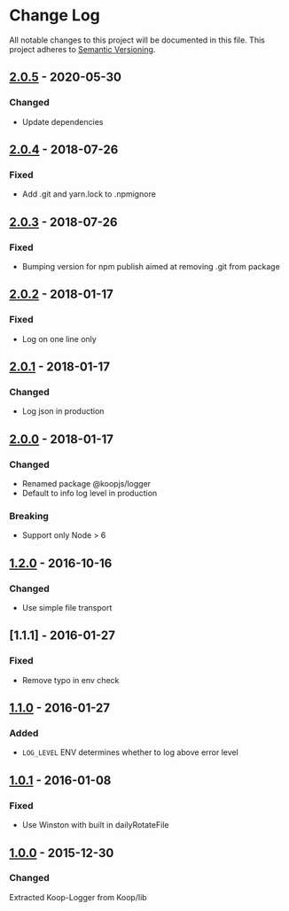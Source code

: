 # Change Log
All notable changes to this project will be documented in this file.
This project adheres to [Semantic Versioning](http://semver.org/).

## [2.0.5] - 2020-05-30
### Changed
* Update dependencies

## [2.0.4] - 2018-07-26
### Fixed
* Add .git and yarn.lock to .npmignore

## [2.0.3] - 2018-07-26
### Fixed
* Bumping version for npm publish aimed at removing .git from package

## [2.0.2] - 2018-01-17
### Fixed
* Log on one line only

## [2.0.1] - 2018-01-17
### Changed
* Log json in production

## [2.0.0] - 2018-01-17
### Changed
* Renamed package @koopjs/logger
* Default to info log level in production

### Breaking
* Support only Node > 6

## [1.2.0] - 2016-10-16
### Changed
* Use simple file transport

## [1.1.1] - 2016-01-27
### Fixed
* Remove typo in env check

## [1.1.0] - 2016-01-27
### Added
* `LOG_LEVEL` ENV determines whether to log above error level

## [1.0.1] - 2016-01-08
### Fixed
* Use Winston with built in dailyRotateFile

## [1.0.0] - 2015-12-30
### Changed
Extracted Koop-Logger from Koop/lib

[2.0.5]: https://www.github.com/koopjs/koop-logger/compare/v2.0.4..v2.0.5
[2.0.4]: https://www.github.com/koopjs/koop-logger/compare/v2.0.3..v2.0.4
[2.0.3]: https://www.github.com/koopjs/koop-logger/compare/v2.0.2..v2.0.3
[2.0.2]: https://www.github.com/koopjs/koop-logger/compare/v2.0.1..v2.0.2
[2.0.1]: https://www.github.com/koopjs/koop-logger/compare/v2.0.0..v2.0.1
[2.0.0]: https://www.github.com/koopjs/koop-logger/compare/v1.2.0..v2.0.0
[1.2.0]: https://www.github.com/koopjs/koop-logger/compare/v1.1.1..v1.2.0
[1.1.0]: https://www.github.com/koopjs/koop-logger/compare/v1.0.1..v1.1.0
[1.0.1]: https://www.github.com/koopjs/koop-logger/compare/v1.0.0..v1.0.1
[1.0.0]: https://www.github.com/koopjs/koop-logger/tree/v1.0.0

